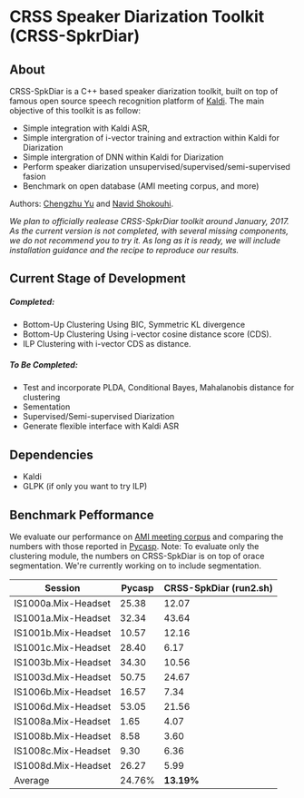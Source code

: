 # CRSS Speaker Diarization Toolkit (CRSS-SpkrDiar)
## About
CRSS-SpkDiar is a C++ based speaker diarization toolkit, built on top of famous open source speech recognition platform of [Kaldi](http://kaldi.sourceforge.net/). The main objective of this toolkit is as follow:

  - Simple integration with Kaldi ASR, 
  - Simple intergration of i-vector training and extraction within Kaldi for Diarization
  - Simple intergration of DNN within Kaldi for Diarization 
  - Perform speaker diarization unsupervised/supervised/semi-supervised fasion
  - Benchmark on open database (AMI meeting corpus, and more)

Authors: [Chengzhu Yu](https://sites.google.com/site/chengzhuyu0/home) and [Navid Shokouhi](https://scholar.google.com/citations?user=DHxzPt8AAAAJ&hl=en).

_We plan to officially realease CRSS-SpkrDiar toolkit around January, 2017. 
As the current version is not completed, with several missing components,
we do not recommend you to try it. As long as it is ready, we will include installation guidance and the recipe to 
reproduce our results._

## Current Stage of Development
##### _Completed:_
 - Bottom-Up Clustering Using BIC, Symmetric KL divergence
 - Bottom-Up Clustering Using i-vector cosine distance score (CDS).
 - ILP Clustering with i-vector CDS as distance.

##### _To Be Completed:_
 - Test and incorporate PLDA, Conditional Bayes, Mahalanobis distance for clustering    
 - Sementation
 - Supervised/Semi-supervised Diarization
 - Generate flexible interface with Kaldi ASR

## Dependencies
  - Kaldi
  - GLPK (if only you want to try ILP)
  
## Benchmark Pefformance
We evaluate our performance on [AMI meeting corpus](http://groups.inf.ed.ac.uk/ami/download/) and comparing the numbers with those reported in [Pycasp](http://multimedia.icsi.berkeley.edu/scalable-big-data-analysis/pycasp/). Note: To evaluate only the clustering module, the numbers on CRSS-SpkDiar is on top of orace segmentation. We're currently working on to include segmentation.

| Session       |      Pycasp   |   CRSS-SpkDiar (run2.sh) |
| ------------- | ------------- | -------------   | 
IS1000a.Mix-Headset | 25.38 | 12.07|
IS1001a.Mix-Headset | 32.34 | 43.64|
IS1001b.Mix-Headset | 10.57 | 12.16 |
IS1001c.Mix-Headset | 28.40 | 6.17|
IS1003b.Mix-Headset | 34.30 | 10.56|
IS1003d.Mix-Headset | 50.75 | 24.67|
IS1006b.Mix-Headset | 16.57 | 7.34 |
IS1006d.Mix-Headset | 53.05 | 21.56 |
IS1008a.Mix-Headset | 1.65  | 4.07 |
IS1008b.Mix-Headset | 8.58  | 3.60  |
IS1008c.Mix-Headset | 9.30  | 6.36 | 
IS1008d.Mix-Headset | 26.27 | 5.99 | 
Average             | 24.76% |**13.19%** | 
